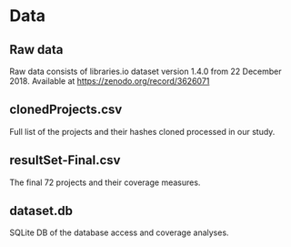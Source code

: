 # Data 

## Raw data 
Raw data consists of libraries.io dataset version 1.4.0 from 22 December 2018. 
Available at https://zenodo.org/record/3626071

## clonedProjects.csv
Full list of the projects and their hashes cloned processed in our study. 

## resultSet-Final.csv
The final 72 projects and their coverage measures.

## dataset.db
SQLite DB of the database access and coverage analyses.
